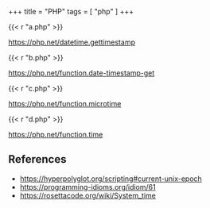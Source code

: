 +++
title = "PHP"
tags = [ "php" ]
+++

{{< r "a.php" >}}

<https://php.net/datetime.gettimestamp>

{{< r "b.php" >}}

<https://php.net/function.date-timestamp-get>

{{< r "c.php" >}}

<https://php.net/function.microtime>

{{< r "d.php" >}}

<https://php.net/function.time>

## References

- <https://hyperpolyglot.org/scripting#current-unix-epoch>
- <https://programming-idioms.org/idiom/61>
- <https://rosettacode.org/wiki/System_time>
